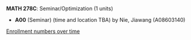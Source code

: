 **MATH 278C**: Seminar/Optimization (1 units)

- **A00** (Seminar) (time and location TBA) by Nie, Jiawang (A08603140)

[Enrollment numbers over time](./MATH278C.tsv)
